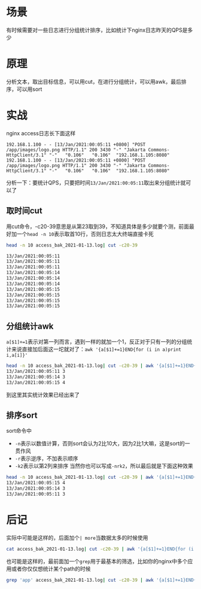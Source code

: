 # 场景
有时候需要对一些日志进行分组统计排序，比如统计下nginx日志昨天的QPS是多少

# 原理
分析文本，取出目标信息，可以用cut，在进行分组统计，可以用awk，最后排序，可以用sort

# 实战
nginx access日志长下面这样
```
192.168.1.100 - - [13/Jan/2021:00:05:11 +0800] "POST /app/images/logo.png HTTP/1.1" 200 3430 "-" "Jakarta Commons-HttpClient/3.1" "-"   "0.106"   "0.106"  "192.168.1.105:8080"
192.168.1.100 - - [13/Jan/2021:00:05:11 +0800] "POST /app/images/logo.png HTTP/1.1" 200 3430 "-" "Jakarta Commons-HttpClient/3.1" "-"   "0.106"   "0.106"  "192.168.1.105:8080"
```
分析一下：要统计QPS，只要把时间`13/Jan/2021:00:05:11`取出来分组统计就可以了
## 取时间cut
用cut命令，-c20-39意思是从第23取到39，不知道具体是多少就要个测，前面最好加一个`head -n 10`表示取首10行，否则日志太大终端直接卡死
```bash
head -n 10 access_bak_2021-01-13.log| cut -c20-39

13/Jan/2021:00:05:11
13/Jan/2021:00:05:11
13/Jan/2021:00:05:11
13/Jan/2021:00:05:14
13/Jan/2021:00:05:14
13/Jan/2021:00:05:14
13/Jan/2021:00:05:15
13/Jan/2021:00:05:15
13/Jan/2021:00:05:15
13/Jan/2021:00:05:15
```

## 分组统计awk
`a[$1]+=1`表示对第一列而言，遇到一样的就加一个1，反正对于只有一列的分组统计来说直接加后面这一坨就对了：`awk '{a[$1]+=1}END{for (i in a)print i,a[i]}'`
```bash
head -n 10 access_bak_2021-01-13.log| cut -c20-39 | awk '{a[$1]+=1}END{for (i in a)print i,a[i]}'
13/Jan/2021:00:05:11 3
13/Jan/2021:00:05:14 3
13/Jan/2021:00:05:15 4
```
到这里其实统计效果已经出来了

## 排序sort
sort命令中
- `-n`表示以数值计算，否则sort会认为2比10大，因为2比1大嘛，这是sort的一贯作风
- `-r`表示逆序，不加表示顺序
- `-k2`表示以第2列来排序
当然你也可以写成`-nrk2`，所以最后就是下面这种效果
```bash
head -n 10 access_bak_2021-01-13.log| cut -c20-39 | awk '{a[$1]+=1}END{for (i in a)print i,a[i]}' | sort -n -r -k2
13/Jan/2021:00:05:15 4
13/Jan/2021:00:05:14 3
13/Jan/2021:00:05:11 3
```

# 后记
实际中可能是这样的，后面加个`| more`当数据太多的时候使用
```bash
cat access_bak_2021-01-13.log| cut -c20-39 | awk '{a[$1]+=1}END{for (i in a)print i,a[i]}' | sort -n -r -k2 | more
```
也可能是这样的，最前面加一个`grep`用于最基本的筛选，比如你的nginx中多个应用或者你仅仅想统计某个path的时候
```bash
grep 'app' access_bak_2021-01-13.log| cut -c20-39 | awk '{a[$1]+=1}END{for (i in a)print i,a[i]}' | sort -n -r -k2 | more
```


